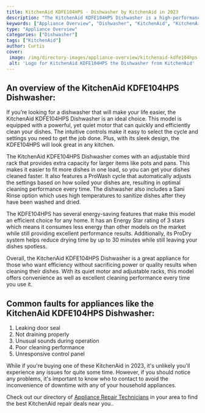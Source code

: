```yaml
---
title: KitchenAid KDFE104HPS - Dishwasher by KitchenAid in 2023
description: "The KitchenAid KDFE104HPS Dishwasher is a high-performance dishwasher with a sleek stainless steel exterior and a powerful interior. It features ProWash cycle technology that automatically adjusts cycle time and water levels according to soil levels, while the Sani Rinse cycle eliminates 99.999% of food soil bacteria. It also has a third level rack for more washing capacity, and a ProScrub option that provides 40 targeted spray jets for heavy-duty cleaning of pots and pans. This dishwasher is Energy Star certified for efficiency and has a Quiet Level sound package for quiet operation."
keywords: ["Appliance Overview", "Dishwasher", "KitchenAid", "KitchenAid KDFE104HPS"]
type: "Appliance Overview"
categories: ["Dishwasher"]
tags: ["KitchenAid"]
author: Curtis
cover: 
 image: /img/directory-images/appliance-overview/kitchenaid-kdfe104hps-dishwasher.webp
 alt: 'Logo for KitchenAid KDFE104HPS the Dishwasher from KitchenAid'
---
```


## An overview of the KitchenAid KDFE104HPS Dishwasher:

If you’re looking for a dishwasher that will make your life easier, the KitchenAid KDFE104HPS Dishwasher is an ideal choice. This model is equipped with a powerful, yet quiet motor that can quickly and efficiently clean your dishes. The intuitive controls make it easy to select the cycle and settings you need to get the job done. Plus, with its sleek design, the KDFE104HPS will look great in any kitchen.

The KitchenAid KDFE104HPS Dishwasher comes with an adjustable third rack that provides extra capacity for larger items like pots and pans. This makes it easier to fit more dishes in one load, so you can get your dishes cleaned faster. It also features a ProWash cycle that automatically adjusts the settings based on how soiled your dishes are, resulting in optimal cleaning performance every time. The dishwasher also includes a Sani Rinse option which uses high temperatures to sanitize dishes after they have been washed and dried.

The KDFE104HPS has several energy-saving features that make this model an efficient choice for any home. It has an Energy Star rating of 3 stars which means it consumes less energy than other models on the market while still providing excellent performance results. Additionally, its ProDry system helps reduce drying time by up to 30 minutes while still leaving your dishes spotless. 

Overall, the KitchenAid KDFE104HPS Dishwasher is a great appliance for those who want efficiency without sacrificing power or quality results when cleaning their dishes. With its quiet motor and adjustable racks, this model offers convenience as well as excellent cleaning performance every time you use it.

## Common faults for appliances like the KitchenAid KDFE104HPS Dishwasher:
1. Leaking door seal 
2. Not draining properly 
3. Unusual sounds during operation 
4. Poor cleaning performance 
5. Unresponsive control panel

While if you're buying one of these KitchenAid in 2023, it's unlikely you'll experience any issues for quite some time. However, if you should notice any problems, it's important to know who to contact to avoid the inconvenience of downtime with any of your household appliances.

Check out our directory of <a href="/appliance-repair-technicians">Appliance Repair Technicians</a> in your area to find the best KitchenAid repair deals near you..
